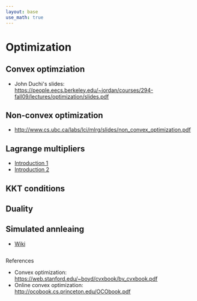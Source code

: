 ```yaml
---
layout: base
use_math: true
---
```


# Optimization

## Convex optimziation
- John Duchi's slides: https://people.eecs.berkeley.edu/~jordan/courses/294-fall09/lectures/optimization/slides.pdf

## Non-convex optimization
- http://www.cs.ubc.ca/labs/lci/mlrg/slides/non_convex_optimization.pdf

## Lagrange multipliers
- [Introduction 1](http://www.slimy.com/~steuard/teaching/tutorials/Lagrange.html)
- [Introduction 2](https://people.eecs.berkeley.edu/~klein/papers/lagrange-multipliers.pdf)

## KKT conditions
## Duality
## Simulated annleaing
- [Wiki](https://en.wikipedia.org/wiki/Simulated_annealing)


```python

```


References
- Convex optimization: https://web.stanford.edu/~boyd/cvxbook/bv_cvxbook.pdf
- Online convex optimization: http://ocobook.cs.princeton.edu/OCObook.pdf
